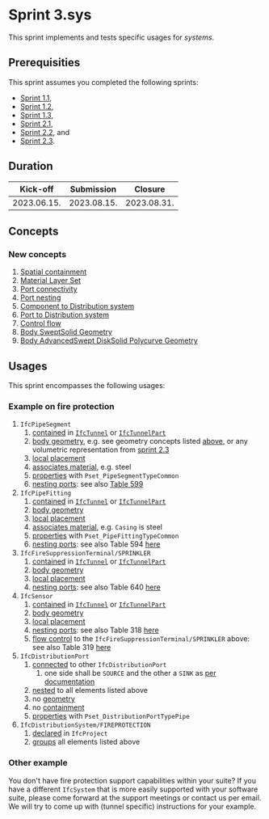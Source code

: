 # Sprint 3.sys

This sprint implements and tests specific usages for *systems*.


## Prerequisities

This sprint assumes you completed the following sprints:

- [Sprint 1.1](./sprint1_1.md),
- [Sprint 1.2](./sprint1_2.md),
- [Sprint 1.3](./sprint1_3.md),
- [Sprint 2.1](./sprint2_1.md),
- [Sprint 2.2](./sprint2_2.md), and
- [Sprint 2.3](./sprint2_3.md).


## Duration

| Kick-off    | Submission  | Closure     |
|-------------|-------------|-------------|
| 2023.06.15. | 2023.08.15. | 2023.08.31. |


## Concepts

### New concepts

1. [Spatial containment](https://bsi-infraroom.github.io/IFC-Documentation-Tunnel/4_4_0_0/general/HTML/link/spatial-containment.htm)
1. [Material Layer Set](https://bsi-infraroom.github.io/IFC-Documentation-Tunnel/4_4_0_0/general/HTML/schema/templates/material-layer-set-usage.htm)
1. [Port connectivity](https://bsi-infraroom.github.io/IFC-Documentation-Tunnel/4_4_0_0/general/HTML/link/port-connectivity.htm)
1. [Port nesting](https://bsi-infraroom.github.io/IFC-Documentation-Tunnel/4_4_0_0/general/HTML/link/port-nesting.htm)
1. [Component to Distribution system](https://bsi-infraroom.github.io/IFC-Documentation-Tunnel/4_4_0_0/general/HTML/link/component-to-distribution-system.htm)
1. [Port to Distribution system](https://bsi-infraroom.github.io/IFC-Documentation-Tunnel/4_4_0_0/general/HTML/link/port-to-distribution-system.htm)
1. [Control flow](https://bsi-infraroom.github.io/IFC-Documentation-Tunnel/4_4_0_0/general/HTML/link/control-flow.htm)
1. [Body SweptSolid Geometry](https://bsi-infraroom.github.io/IFC-Documentation-Tunnel/4_4_0_0/general/HTML/link/body-sweptsolid-geometry.htm)
1. [Body AdvancedSwept DiskSolid Polycurve Geometry](https://bsi-infraroom.github.io/IFC-Documentation-Tunnel/4_4_0_0/general/HTML/link/body-advancedswept-disksolid-polycurve-geometry.htm)


## Usages

This sprint encompasses the following usages:

### Example on fire protection

1. `IfcPipeSegment`
	1. [contained](#new-concepts) in [`IfcTunnel`](./sprint2_1.md) or [`IfcTunnelPart`](./sprint2_1.md)
	1. [body geometry](./sprint2_3.md), e.g. see geometry concepts listed [above](#new-concepts), or any volumetric representation from [sprint 2.3](./sprint2_3.md)
	1. [local placement](./sprint2_2.md)
	1. [associates material](#new-concepts), e.g. steel
	1. [properties](./sprint2_3.md) with `Pset_PipeSegmentTypeCommon`
	1. [nesting ports](#new-concepts): see also [Table 599](https://bsi-infraroom.github.io/IFC-Documentation-Tunnel/4_4_0_0/general/HTML/link/ifcpipesegment.htm)
1. `IfcPipeFitting`
	1. [contained](#new-concepts) in [`IfcTunnel`](./sprint2_1.md) or [`IfcTunnelPart`](./sprint2_1.md)
	1. [body geometry](./sprint2_3.md)
	1. [local placement](./sprint2_2.md)
	1. [associates material](#new-concepts), e.g. `Casing` is steel
	1. [properties](./sprint2_3.md) with `Pset_PipeFittingTypeCommon`
	1. [nesting ports](#new-concepts): see also Table 594 [here](https://bsi-infraroom.github.io/IFC-Documentation-Tunnel/4_4_0_0/general/HTML/link/ifcpipefitting.htm)
1. `IfcFireSuppressionTerminal/SPRINKLER`
	1. [contained](#new-concepts) in [`IfcTunnel`](./sprint2_1.md) or [`IfcTunnelPart`](./sprint2_1.md)
	1. [body geometry](./sprint2_3.md)
	1. [local placement](./sprint2_2.md)
	1. [nesting ports](#new-concepts): see also Table 640 [here](https://bsi-infraroom.github.io/IFC-Documentation-Tunnel/4_4_0_0/general/HTML/link/ifcfiresuppressionterminal.htm)
1. `IfcSensor`
	1. [contained](#new-concepts) in [`IfcTunnel`](./sprint2_1.md) or [`IfcTunnelPart`](./sprint2_1.md)
	1. [body geometry](./sprint2_3.md)
	1. [local placement](./sprint2_2.md)
	1. [nesting ports](#new-concepts): see also Table 318 [here](https://bsi-infraroom.github.io/IFC-Documentation-Tunnel/4_4_0_0/general/HTML/link/ifcsensor.htm)
	1. [flow control](#new-concepts) to the `IfcFireSuppressionTerminal/SPRINKLER` above: see also Table 319 [here](https://bsi-infraroom.github.io/IFC-Documentation-Tunnel/4_4_0_0/general/HTML/link/ifcsensor.htm)
1. `IfcDistributionPort`
	1. [connected](#new-concepts) to other `IfcDistributionPort`
		1. one side shall be `SOURCE` and the other a `SINK` as [per documentation](https://bsi-infraroom.github.io/IFC-Documentation-Tunnel/4_4_0_0/general/HTML/link/ifcdistributionport.htm)
	1. [nested](#new-concepts) to all elements listed above
	1. no [geometry](./sprint2_3.md)
	1. no [containment](#new-concepts)
	1. [properties](./sprint2_3.md) with `Pset_DistributionPortTypePipe`
1. `IfcDistributionSystem/FIREPROTECTION`
	1. [declared](./sprint1_1.md) in `IfcProject`
	1. [groups](./sprint2_1.md) all elements listed above

### Other example

You don't have fire protection support capabilities within your suite?
If you have a different `IfcSystem` that is more easily supported with your software suite,
 please come forward at the support meetings or contact us per email.
We will try to come up with (tunnel specific) instructions for your example.
